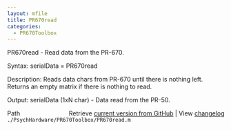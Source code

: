 ```yaml
---
layout: mfile
title: PR670read
categories:
  - PR670Toolbox
---
```


PR670read \- Read data from the PR\-670.

Syntax:
serialData = PR670read

Description:
Reads data chars from PR\-670 until there is nothing left.  Returns an
empty matrix if there is nothing to read.

Output:
serialData \(1xN char\) \- Data read from the PR\-50.


<div class="code_header" style="text-align:right;">
  <span style="float:left;">Path&nbsp;&nbsp;</span> <span class="counter">Retrieve <a href=
  "https://raw.github.com/Psychtoolbox-3/Psychtoolbox-3/beta/./PsychHardware/PR670Toolbox/PR670read.m">current version from GitHub</a> | View <a href=
  "https://github.com/Psychtoolbox-3/Psychtoolbox-3/commits/beta/./PsychHardware/PR670Toolbox/PR670read.m">changelog</a></span>
</div>
<div class="code">
  <code>./PsychHardware/PR670Toolbox/PR670read.m</code>
</div>
